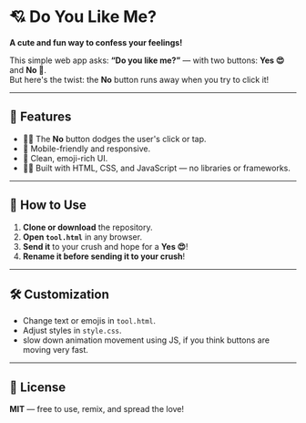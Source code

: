 # 💘 Do You Like Me?

**A cute and fun way to confess your feelings!**

This simple web app asks: **“Do you like me?”** — with two buttons: **Yes 😍** and **No 🙈**.  
But here's the twist: the **No** button runs away when you try to click it!

---

## 📱 Features

- 🏃‍♂️ The **No** button dodges the user's click or tap.
- 📱 Mobile-friendly and responsive.
- 🎨 Clean, emoji-rich UI.
- 🧑‍💻 Built with HTML, CSS, and JavaScript — no libraries or frameworks.

---

## 🚀 How to Use

1. **Clone or download** the repository.
2. **Open `tool.html`** in any browser.
3. **Send it** to your crush and hope for a **Yes 😍**!
4. **Rename it before sending it to your crush**!
---

## 🛠️ Customization

- Change text or emojis in `tool.html`.
- Adjust styles in `style.css`.
- slow down animation movement using JS, if you think buttons are moving very fast.

---

## 🧡 License

**MIT** — free to use, remix, and spread the love!
